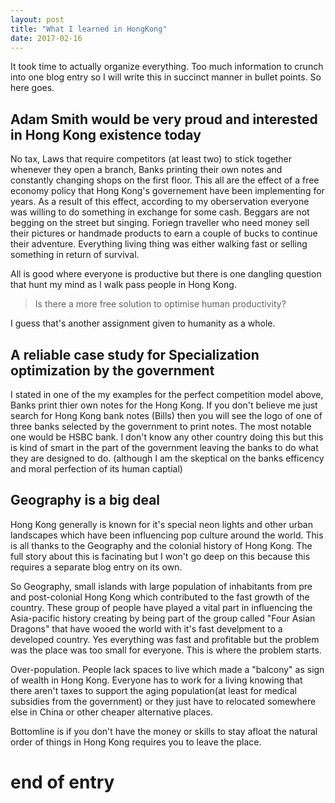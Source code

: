 ```yaml
---
layout: post
title: "What I learned in HongKong"
date: 2017-02-16
---
```


It took time to actually organize everything. Too much information to crunch into one blog entry so I will write this in succinct manner in bullet points.
So here goes.

Adam Smith would be very proud and interested in Hong Kong existence today
--------------------------------------------------------------------------

No tax, Laws that require competitors (at least two) to stick together whenever they open a branch, Banks printing their own notes and
constantly changing shops on the first floor. This all are the effect of a free economy policy that Hong Kong's governement have been implementing for years.
As a result of this effect, according to my oberservation everyone was willing to do something in exchange for some cash. Beggars are not begging on the street but singing.
Foriegn traveller who need money sell their pictures or handmade products to earn a couple of bucks to continue their adventure. Everything living thing was either walking fast or selling something in return of survival.

All is good where everyone is productive but there is one dangling question that hunt my mind as I walk pass people in Hong Kong. 
>Is there a more free solution to optimise human productivity? 


I guess that's another assignment given to humanity as a whole.

A reliable case study for Specialization optimization by the government
-----------------------------------------------------------------------

I stated in one of the my examples for the perfect competition model above, Banks print thier own notes for the Hong Kong. If you don't believe me just search for Hong Kong bank notes (Bills) then you will see the logo of one of three banks selected by the government to print notes. The most notable one would be HSBC bank. I don't know any other country doing this but this is kind of smart in the part of the government leaving the banks to do what they are designed to do. (although I am the skeptical on the banks efficency and moral perfection of its human captial)

Geography is a big deal
-----------------------

Hong Kong generally is known for it's special neon lights and other urban landscapes which have been influencing pop culture around the world. This is all thanks to the Geography and the colonial history of Hong Kong. The full story about this is facinating but I won't go deep on this because this requires a separate blog entry on its own.

So Geography, small islands with large population of inhabitants from pre and post-colonial Hong Kong which contributed to the fast growth of the country. These group of people have played a vital part in influencing the Asia-pacific history creating by being part of the group called "Four Asian Dragons" that have wooed the world with it's fast develpment to a developed country. Yes everything was fast and profitable but the problem was the place was too small for everyone. This is where the problem starts.

Over-population. People lack spaces to live which made a "balcony" as sign of wealth in Hong Kong. Everyone has to work for a living knowing that there aren't taxes to support the aging population(at least for medical subsidies from the government) or they just have to relocated somewhere else in China or other cheaper alternative places.

Bottomline is if you don't have the money or skills to stay afloat the natural order of things in Hong Kong requires you to leave the place.

end of entry
==
